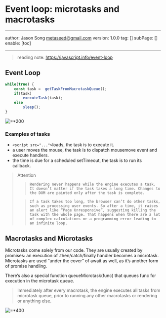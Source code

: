 # Event loop: microtasks and macrotasks
---
author: Jason Song <metaseed@gmail.com>
version: 1.0.0
tag: []
subPage: []
enable: [toc]

---

> reading note: https://javascript.info/event-loop

## Event Loop
```js
while(true) {
    const task =  getTaskFromMacrotaskQueue();
    if(task)
        executeTask(task);
    else
        sleep();
}
```
![=*200](https://javascript.info/article/event-loop/eventLoop.svg)
### Examples of tasks
*  `<script src="...">`loads, the task is to execute it.
* a user moves the mouse, the task is to dispatch mousemove event and execute handlers.
* the time is due for a scheduled setTimeout, the task is to run its callback.

> Attention    
> >     Rendering never happens while the engine executes a task. It doesn’t matter if the task takes a long time. Changes to the DOM are painted only after the task is complete.      
>
 > >     If a task takes too long, the browser can’t do other tasks, such as processing user events. So after a time, it raises an alert like “Page Unresponsive”, suggesting killing the task with the whole page. That happens when there are a lot of complex calculations or a programming error leading to an infinite loop.

## Macrotasks and Microtasks
Microtasks come solely from our code. They are usually created by promises: an execution of .then/catch/finally handler becomes a microtask. Microtasks are used “under the cover” of await as well, as it’s another form of promise handling.

There’s also a special function queueMicrotask(func) that queues func for execution in the microtask queue.

> Immediately after every macrotask, the engine executes all tasks from microtask queue, prior to running any other macrotasks or rendering or anything else.

![=*400](https://javascript.info/article/event-loop/eventLoop-full.svg)